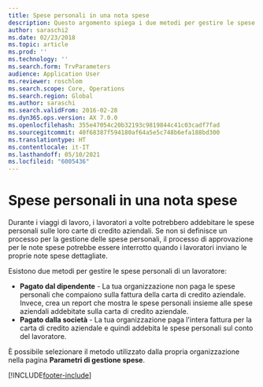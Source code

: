 ```yaml
---
title: Spese personali in una nota spese
description: Questo argomento spiega i due metodi per gestire le spese personali di un lavoratore in Microsoft Dynamics 365 Finance.
author: saraschi2
ms.date: 02/23/2018
ms.topic: article
ms.prod: ''
ms.technology: ''
ms.search.form: TrvParameters
audience: Application User
ms.reviewer: roschlom
ms.search.scope: Core, Operations
ms.search.region: Global
ms.author: saraschi
ms.search.validFrom: 2016-02-28
ms.dyn365.ops.version: AX 7.0.0
ms.openlocfilehash: 355e47054c20b32193c9819844c41c03cadf7fad
ms.sourcegitcommit: 40f68387f594180af64a5e5c748b6efa188bd300
ms.translationtype: HT
ms.contentlocale: it-IT
ms.lasthandoff: 05/10/2021
ms.locfileid: "6005436"
---
```

# <a name="personal-expenses-on-an-expense-report"></a>Spese personali in una nota spese

Durante i viaggi di lavoro, i lavoratori a volte potrebbero addebitare le spese personali sulle loro carte di credito aziendali. Se non si definisce un processo per la gestione delle spese personali, il processo di approvazione per le note spese potrebbe essere interrotto quando i lavoratori inviano le proprie note spese dettagliate. 

Esistono due metodi per gestire le spese personali di un lavoratore:

- **Pagato dal dipendente** - La tua organizzazione non paga le spese personali che compaiono sulla fattura della carta di credito aziendale. Invece, crea un report che mostra le spese personali insieme alle spese aziendali addebitate sulla carta di credito aziendale.
- **Pagato dalla società** - La tua organizzazione paga l'intera fattura per la carta di credito aziendale e quindi addebita le spese personali sul conto del lavoratore.

È possibile selezionare il metodo utilizzato dalla propria organizzazione nella pagina **Parametri di gestione spese**.


[!INCLUDE[footer-include](../includes/footer-banner.md)]
